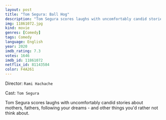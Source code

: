 ```yaml
---
layout: post
title: "Tom Segura: Ball Hog"
description: "Tom Segura scores laughs with uncomfortably candid stories about mothers, fathers, following your dreams - and other things you'd rather not think about..."
img: 11861072.jpg
kind: movie
genres: [Comedy]
tags: Comedy 
language: English
year: 2020
imdb_rating: 7.3
votes: 1646
imdb_id: 11861072
netflix_id: 81143584
color: F4A261
---
```

Director: `Rami Hachache`  

Cast: `Tom Segura` 

Tom Segura scores laughs with uncomfortably candid stories about mothers, fathers, following your dreams - and other things you'd rather not think about.